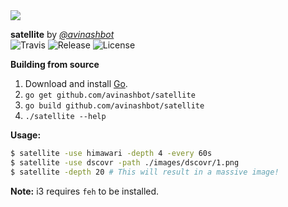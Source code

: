<a href="https://imgur.com/4qYolKu">
    <img src="https://i.imgur.com/4qYolKu.gif">
</a>

**satellite** by [*@avinashbot*](https://github.com/avinashbot)  
![Travis](https://img.shields.io/travis/avinashbot/satellite.svg?style=flat-square)
![Release](https://img.shields.io/github/release/avinashbot/satellite.svg?style=flat-square)
![License](https://img.shields.io/github/license/mashape/apistatus.svg?style=flat-square)

**Building from source**

1. Download and install [Go](https://golang.org/dl/).
2. `go get github.com/avinashbot/satellite`
3. `go build github.com/avinashbot/satellite`
4. `./satellite --help`

**Usage:**

```bash
$ satellite -use himawari -depth 4 -every 60s
$ satellite -use dscovr -path ./images/dscovr/1.png
$ satellite -depth 20 # This will result in a massive image!
```

**Note:** i3 requires `feh` to be installed.
